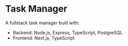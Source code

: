 # Task Manager

A fullstack task manager built with:

- Backend: Node.js, Express, TypeScript, PostgreSQL
- Frontend: Next.js, TypeScript
